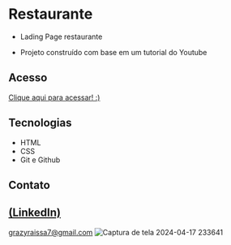 # Restaurante
 
 - Lading Page restaurante

 - Projeto construído com base em um tutorial do Youtube

## Acesso
 [Clique aqui para acessar! :)](https://landingpagerestaurante.vercel.app/)

## Tecnologias

- HTML
- CSS
- Git e Github

## Contato
[(LinkedIn)](https://www.linkedin.com/in/grazielly-raissa-pereira-b511342b6?utm_source=share&utm_campaign=share_via&utm_content=profile&utm_medium=android_app)
-----
grazyraissa7@gmail.com
![Captura de tela 2024-04-17 233641](https://github.com/GraziellyRaissa1/Ladingpagerestaurante/assets/147439694/78c70bcc-c8da-4628-b3e4-6a76d5d069fa)
